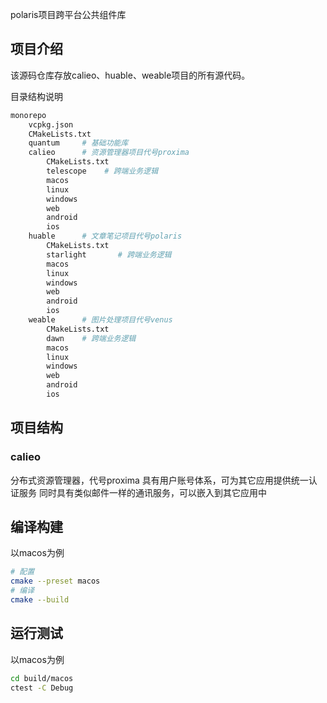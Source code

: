 polaris项目跨平台公共组件库

## 项目介绍

该源码仓库存放calieo、huable、weable项目的所有源代码。

目录结构说明

```bash
monorepo
	vcpkg.json
	CMakeLists.txt
	quantum     # 基础功能库
	calieo      # 资源管理器项目代号proxima
		CMakeLists.txt
        telescope    # 跨端业务逻辑
		macos
		linux
		windows
		web
		android
		ios
	huable      # 文章笔记项目代号polaris
		CMakeLists.txt 
        starlight       # 跨端业务逻辑
		macos
		linux
		windows
		web
		android
		ios
	weable      # 图片处理项目代号venus
		CMakeLists.txt
        dawn    # 跨端业务逻辑
		macos
		linux
		windows
		web
		android
		ios
```


## 项目结构

### calieo
分布式资源管理器，代号proxima
具有用户账号体系，可为其它应用提供统一认证服务
同时具有类似邮件一样的通讯服务，可以嵌入到其它应用中

## 编译构建

以macos为例

```bash
# 配置
cmake --preset macos
# 编译
cmake --build
```

## 运行测试

以macos为例

```bash
cd build/macos
ctest -C Debug
```